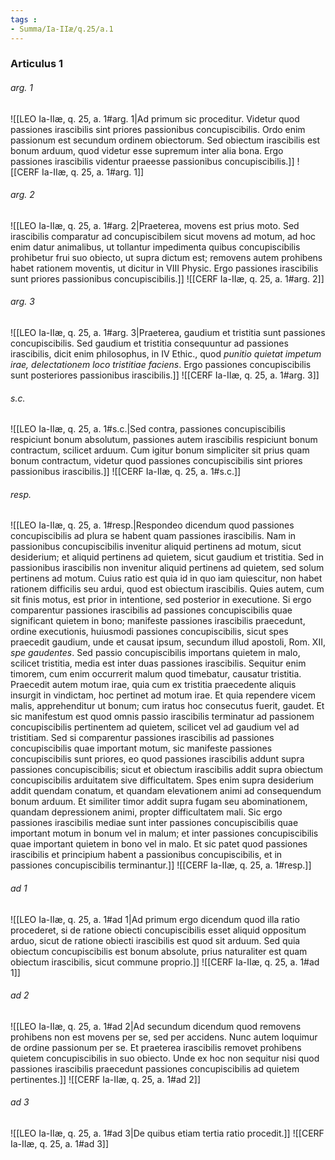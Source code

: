 ```yaml
---
tags : 
- Summa/Ia-IIæ/q.25/a.1
---
```


### Articulus 1

###### arg. 1
![[LEO Ia-IIæ, q. 25, a. 1#arg. 1|Ad primum sic proceditur. Videtur quod passiones irascibilis sint priores passionibus concupiscibilis. Ordo enim passionum est secundum ordinem obiectorum. Sed obiectum irascibilis est bonum arduum, quod videtur esse supremum inter alia bona. Ergo passiones irascibilis videntur praeesse passionibus concupiscibilis.]]
![[CERF Ia-IIæ, q. 25, a. 1#arg. 1]]

###### arg. 2
![[LEO Ia-IIæ, q. 25, a. 1#arg. 2|Praeterea, movens est prius moto. Sed irascibilis comparatur ad concupiscibilem sicut movens ad motum, ad hoc enim datur animalibus, ut tollantur impedimenta quibus concupiscibilis prohibetur frui suo obiecto, ut supra dictum est; removens autem prohibens habet rationem moventis, ut dicitur in VIII Physic. Ergo passiones irascibilis sunt priores passionibus concupiscibilis.]]
![[CERF Ia-IIæ, q. 25, a. 1#arg. 2]]

###### arg. 3
![[LEO Ia-IIæ, q. 25, a. 1#arg. 3|Praeterea, gaudium et tristitia sunt passiones concupiscibilis. Sed gaudium et tristitia consequuntur ad passiones irascibilis, dicit enim philosophus, in IV Ethic., quod *punitio quietat impetum irae, delectationem loco tristitiae faciens*. Ergo passiones concupiscibilis sunt posteriores passionibus irascibilis.]]
![[CERF Ia-IIæ, q. 25, a. 1#arg. 3]]

###### s.c.
![[LEO Ia-IIæ, q. 25, a. 1#s.c.|Sed contra, passiones concupiscibilis respiciunt bonum absolutum, passiones autem irascibilis respiciunt bonum contractum, scilicet arduum. Cum igitur bonum simpliciter sit prius quam bonum contractum, videtur quod passiones concupiscibilis sint priores passionibus irascibilis.]]
![[CERF Ia-IIæ, q. 25, a. 1#s.c.]]

###### resp.
![[LEO Ia-IIæ, q. 25, a. 1#resp.|Respondeo dicendum quod passiones concupiscibilis ad plura se habent quam passiones irascibilis. Nam in passionibus concupiscibilis invenitur aliquid pertinens ad motum, sicut desiderium; et aliquid pertinens ad quietem, sicut gaudium et tristitia. Sed in passionibus irascibilis non invenitur aliquid pertinens ad quietem, sed solum pertinens ad motum. Cuius ratio est quia id in quo iam quiescitur, non habet rationem difficilis seu ardui, quod est obiectum irascibilis. Quies autem, cum sit finis motus, est prior in intentione, sed posterior in executione. Si ergo comparentur passiones irascibilis ad passiones concupiscibilis quae significant quietem in bono; manifeste passiones irascibilis praecedunt, ordine executionis, huiusmodi passiones concupiscibilis, sicut spes praecedit gaudium, unde et causat ipsum, secundum illud apostoli, Rom. XII, *spe gaudentes*. Sed passio concupiscibilis importans quietem in malo, scilicet tristitia, media est inter duas passiones irascibilis. Sequitur enim timorem, cum enim occurrerit malum quod timebatur, causatur tristitia. Praecedit autem motum irae, quia cum ex tristitia praecedente aliquis insurgit in vindictam, hoc pertinet ad motum irae. Et quia rependere vicem malis, apprehenditur ut bonum; cum iratus hoc consecutus fuerit, gaudet. Et sic manifestum est quod omnis passio irascibilis terminatur ad passionem concupiscibilis pertinentem ad quietem, scilicet vel ad gaudium vel ad tristitiam. Sed si comparentur passiones irascibilis ad passiones concupiscibilis quae important motum, sic manifeste passiones concupiscibilis sunt priores, eo quod passiones irascibilis addunt supra passiones concupiscibilis; sicut et obiectum irascibilis addit supra obiectum concupiscibilis arduitatem sive difficultatem. Spes enim supra desiderium addit quendam conatum, et quandam elevationem animi ad consequendum bonum arduum. Et similiter timor addit supra fugam seu abominationem, quandam depressionem animi, propter difficultatem mali. Sic ergo passiones irascibilis mediae sunt inter passiones concupiscibilis quae important motum in bonum vel in malum; et inter passiones concupiscibilis quae important quietem in bono vel in malo. Et sic patet quod passiones irascibilis et principium habent a passionibus concupiscibilis, et in passiones concupiscibilis terminantur.]]
![[CERF Ia-IIæ, q. 25, a. 1#resp.]]

###### ad 1
![[LEO Ia-IIæ, q. 25, a. 1#ad 1|Ad primum ergo dicendum quod illa ratio procederet, si de ratione obiecti concupiscibilis esset aliquid oppositum arduo, sicut de ratione obiecti irascibilis est quod sit arduum. Sed quia obiectum concupiscibilis est bonum absolute, prius naturaliter est quam obiectum irascibilis, sicut commune proprio.]]
![[CERF Ia-IIæ, q. 25, a. 1#ad 1]]

###### ad 2
![[LEO Ia-IIæ, q. 25, a. 1#ad 2|Ad secundum dicendum quod removens prohibens non est movens per se, sed per accidens. Nunc autem loquimur de ordine passionum per se. Et praeterea irascibilis removet prohibens quietem concupiscibilis in suo obiecto. Unde ex hoc non sequitur nisi quod passiones irascibilis praecedunt passiones concupiscibilis ad quietem pertinentes.]]
![[CERF Ia-IIæ, q. 25, a. 1#ad 2]]

###### ad 3
![[LEO Ia-IIæ, q. 25, a. 1#ad 3|De quibus etiam tertia ratio procedit.]]
![[CERF Ia-IIæ, q. 25, a. 1#ad 3]]


